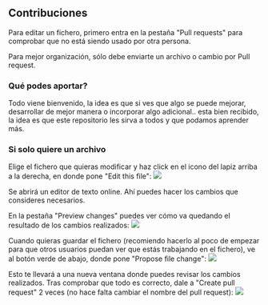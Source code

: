 ## Contribuciones
Para editar un fichero, primero entra en la pestaña "Pull requests" para comprobar que no está siendo usado por otra persona.

Para mejor organización, sólo debe enviarte un archivo o cambio por Pull request.

### Qué podes aportar?
Todo viene bienvenido, la idea es que si ves que algo se puede mejorar, desarrollar de mejor manera o incorporar algo adicional.. esta bien recibido, la idea es que este repositorio les sirva a todos y que podamos aprender más.

### Si solo quiere un archivo
Elige el fichero que quieras modificar y haz click en el icono del lapiz arriba a la derecha, en donde pone "Edit this file":
![](https://i.imgur.com/j7sMLZS.png)

Se abrirá un editor de texto online. Ahí puedes hacer los cambios que consideres necesarios.

En la pestaña "Preview changes" puedes ver cómo va quedando el resultado de los cambios realizados:
![](https://i.imgur.com/yqIKlyb.png)

Cuando quieras guardar el fichero (recomiendo hacerlo al poco de empezar para que otros usuarios puedan ver que estás trabajando en el fichero), ve al botón verde de abajo, donde pone "Propose file change":
![](https://i.imgur.com/izW3MLS.png)

Esto te llevará a una nueva ventana donde puedes revisar los cambios realizados. Tras comprobar que todo es correcto, dale a "Create pull request" 2 veces (no hace falta cambiar el nombre del pull request):
![](https://i.imgur.com/4meLDyB.png)

